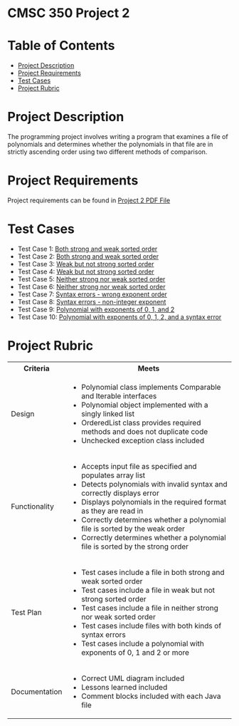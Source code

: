# CMSC 350 Project 2
# Table of Contents
- [Project Description](#project-description)
- [Project Requirements](#project-requirements)
- [Test Cases](#test-cases)
- [Project Rubric](#project-rubric)

# Project Description
The programming project involves writing a program that examines a file of polynomials and
determines whether the polynomials in that file are in strictly ascending order using two different methods of
comparison. 

# Project Requirements
Project requirements can be found in [Project 2 PDF File](Project2.pdf)

# Test Cases
* Test Case 1: [Both strong and weak sorted order](src/test_cases/test_case1.txt)
* Test Case 2: [Both strong and weak sorted order](src/test_cases/test_case2.txt)
* Test Case 3: [Weak but not strong sorted order](src/test_cases/test_case3.txt)
* Test Case 4: [Weak but not strong sorted order](src/test_cases/test_case4.txt)
* Test Case 5: [Neither strong nor weak sorted order](src/test_cases/test_case5.txt)
* Test Case 6: [Neither strong nor weak sorted order](src/test_cases/test_case6.txt)
* Test Case 7: [Syntax errors - wrong exponent order](src/test_cases/test_case7.txt)
* Test Case 8: [Syntax errors - non-integer exponent](src/test_cases/test_case8.txt)
* Test Case 9: [Polynomial with exponents of 0, 1, and 2](src/test_cases/test_case9.txt)
* Test Case 10: [Polynomial with exponents of 0, 1, 2, and a syntax error](src/test_cases/test_case10.txt)

# Project Rubric
<table>
<tr>
<th>Criteria</th>
<th>Meets</th>
</tr>
<tr>
<td>Design</td>
<td>
<ul>
<li>Polynomial class implements Comparable and Iterable interfaces</li>
<li>Polynomial object implemented with a singly linked list</li>
<li>OrderedList class provides required methods and does not duplicate code</li>
<li>Unchecked exception class included</li>
</ul>
</td>
</tr>
<tr>
<td>Functionality</td>
<td>
<ul>
<li>Accepts input file as specified and populates array list</li>
<li>Detects polynomials with invalid syntax and correctly displays error</li>
<li>Displays polynomials in the required format as they are read in</li>
<li>Correctly determines whether a polynomial file is sorted by the weak order </li>
<li>Correctly determines whether a polynomial file is sorted by the strong order </li>
</ul>
</td>
</tr>
<tr>
<td>Test Plan</td>
<td>
<ul>
<li>Test cases include a file in both strong and weak sorted order</li>
<li>Test cases include a file in weak but not strong sorted order</li>
<li>Test cases include a file in neither strong nor weak sorted order</li>
<li>Test cases include files with both kinds of syntax errors</li>
<li>Test cases include a polynomial with exponents of 0, 1 and 2 or more </li>
</ul>
</tr>
<tr>
<td>Documentation</td>
<td>
<ul>
<li>Correct UML diagram included</li>
<li>Lessons learned included</li>
<li>Comment blocks included with each Java file</li>
</ul>
</table>